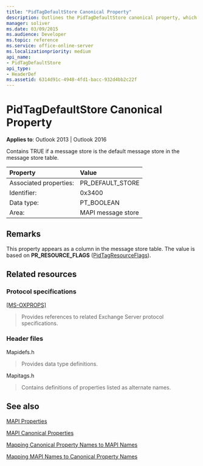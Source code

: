 ```yaml
---
title: "PidTagDefaultStore Canonical Property"
description: Outlines the PidTagDefaultStore canonical property, which contains TRUE if a message store is the default message store in the message store table. 
manager: soliver
ms.date: 03/09/2015
ms.audience: Developer
ms.topic: reference
ms.service: office-online-server
ms.localizationpriority: medium
api_name:
- PidTagDefaultStore
api_type:
- HeaderDef
ms.assetid: 6314d91c-4948-4fd1-bacc-932d4bb2c22f
---
```


# PidTagDefaultStore Canonical Property

  
  
**Applies to**: Outlook 2013 | Outlook 2016 
  
Contains TRUE if a message store is the default message store in the message store table. 
  
|Property|Value|
|:-----|:-----|
|Associated properties:  <br/> |PR_DEFAULT_STORE  <br/> |
|Identifier:  <br/> |0x3400  <br/> |
|Data type:  <br/> |PT_BOOLEAN  <br/> |
|Area:  <br/> |MAPI message store  <br/> |
   
## Remarks

This property appears as a column in the message store table. The value is based on **PR_RESOURCE_FLAGS** ([PidTagResourceFlags](pidtagresourceflags-canonical-property.md)). 
  
## Related resources

### Protocol specifications

[[MS-OXPROPS]](https://msdn.microsoft.com/library/f6ab1613-aefe-447d-a49c-18217230b148%28Office.15%29.aspx)
  
> Provides references to related Exchange Server protocol specifications.
    
### Header files

Mapidefs.h
  
> Provides data type definitions.
    
Mapitags.h
  
> Contains definitions of properties listed as alternate names.
    
## See also



[MAPI Properties](mapi-properties.md)
  
[MAPI Canonical Properties](mapi-canonical-properties.md)
  
[Mapping Canonical Property Names to MAPI Names](mapping-canonical-property-names-to-mapi-names.md)
  
[Mapping MAPI Names to Canonical Property Names](mapping-mapi-names-to-canonical-property-names.md)

